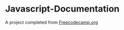 # Javascript-Documentation
A project completed from <a href="https://www.freecodecamp.org/learn">Freecodecamp.org</a>
